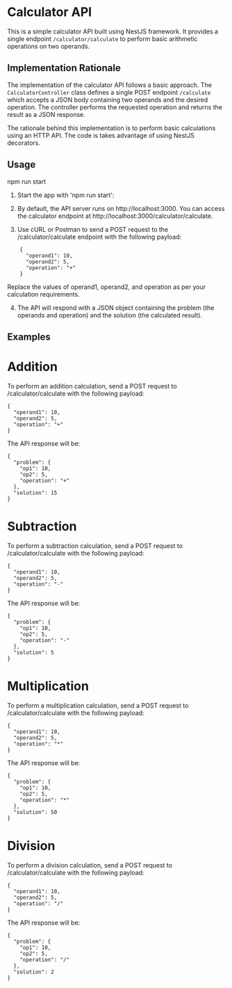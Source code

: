 # Calculator API

This is a simple calculator API built using NestJS framework. It provides a single endpoint `/calculator/calculate` to perform basic arithmetic operations on two operands.

## Implementation Rationale

The implementation of the calculator API follows a basic approach. The `CalculatorController` class defines a single POST endpoint `/calculate` which accepts a JSON body containing two operands and the desired operation. The controller performs the requested operation and returns the result as a JSON response.

The rationale behind this implementation is to perform basic calculations using an HTTP API. The code is takes advantage of using NestJS decorators.

## Usage

npm run start

1. Start the app with 'npm run start':

2. By default, the API server runs on http://localhost:3000. You can access the calculator endpoint at http://localhost:3000/calculator/calculate.

3. Use cURL or Postman to send a POST request to the /calculator/calculate endpoint with the following payload:
```
    {
      "operand1": 10,
      "operand2": 5,
      "operation": "+"
    }
```
Replace the values of operand1, operand2, and operation as per your calculation requirements.

4. The API will respond with a JSON object containing the problem (the operands and operation) and the solution (the calculated result).

## Examples

# Addition
To perform an addition calculation, send a POST request to /calculator/calculate with the following payload:

```
{
  "operand1": 10,
  "operand2": 5,
  "operation": "+"
}
```

The API response will be:

```
{
  "problem": {
    "op1": 10,
    "op2": 5,
    "operation": "+"
  },
  "solution": 15
}
```

# Subtraction
To perform a subtraction calculation, send a POST request to /calculator/calculate with the following payload:

```
{
  "operand1": 10,
  "operand2": 5,
  "operation": "-"
}
```
The API response will be:

```
{
  "problem": {
    "op1": 10,
    "op2": 5,
    "operation": "-"
  },
  "solution": 5
}
```

# Multiplication
To perform a multiplication calculation, send a POST request to /calculator/calculate with the following payload:


```
{
  "operand1": 10,
  "operand2": 5,
  "operation": "*"
}
```

The API response will be:

```
{
  "problem": {
    "op1": 10,
    "op2": 5,
    "operation": "*"
  },
  "solution": 50
}
```
# Division
To perform a division calculation, send a POST request to /calculator/calculate with the following payload:

```
{
  "operand1": 10,
  "operand2": 5,
  "operation": "/"
}
```

The API response will be:

```
{
  "problem": {
    "op1": 10,
    "op2": 5,
    "operation": "/"
  },
  "solution": 2
}
```
